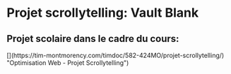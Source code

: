 <h1>Projet scrollytelling: Vault Blank</h1>
<h2>Projet scolaire dans le cadre du cours:</h2>
<p>[](https://tim-montmorency.com/timdoc/582-424MO/projet-scrollytelling/) "Optimisation Web - Projet Scrollytelling")</p>
